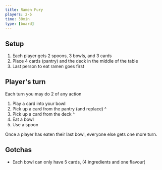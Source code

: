 ```yaml
---
title: Ramen Fury
players: 2-5
time: 30min
type: [board]
---
```


## Setup

1. Each player gets 2 spoons, 3 bowls, and 3 cards
2. Place 4 cards (pantry) and the deck in the middle of the table
3. Last person to eat ramen goes first

## Player's turn

Each turn you may do 2 of any action

1. Play a card into your bowl
2. Pick up a card from the pantry (and replace) ^
3. Pick up a card from the deck ^
4. Eat a bowl
5. Use a spoon

Once a player has eaten their last bowl, everyone else gets one more turn.

## Gotchas

-   Each bowl can only have 5 cards, (4 ingredients and one flavour)
